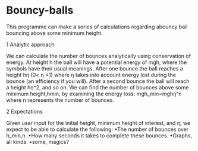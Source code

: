 # Bouncy-balls
This programme can make a series of calculations regarding abouncy ball bouncing above some minimum height.

1  Analytic approach

We can calculate the number of bounces analytically using conservation of energy. At height h the ball will have a potential energy of mgh, where the symbols have their usual meanings. After one bounce the ball reaches a height hη (0< η <1) where η takes into account energy lost during the bounce (an efficiency if you will). After a second bounce the ball will reach a height hη^2, and so on.
We can find the number of bounces above some minimum height,hmin, by examining the energy loss:
mgh_min=mghη^n
where n represents the number of bounces.

2  Expectations

Given user input for the initial height, minimum height of interest, and η; we expect to be able to calculate the following:
•The number of bounces over h_min,n.
•How many seconds it takes to complete these bounces. 
•Graphs, all kinds.
•some, magics?

